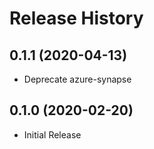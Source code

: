 # Release History

## 0.1.1 (2020-04-13)

* Deprecate azure-synapse

## 0.1.0 (2020-02-20)

* Initial Release